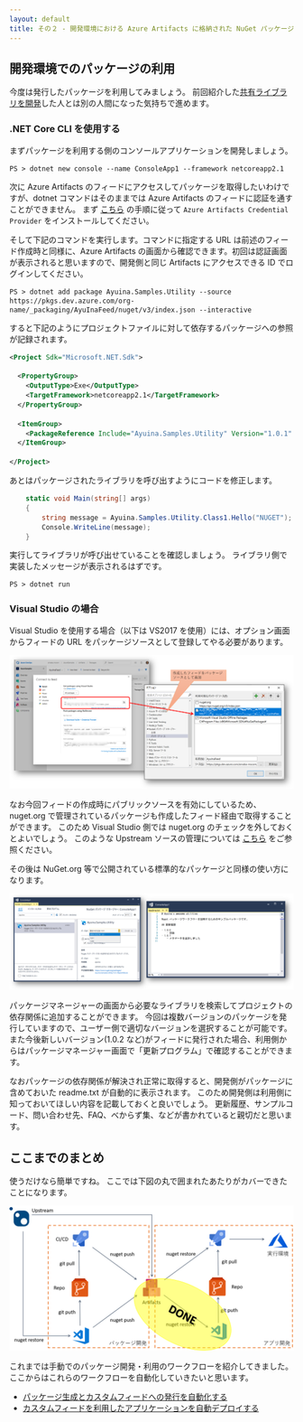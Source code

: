 ```yaml
---
layout: default
title: その２ - 開発環境における Azure Artifacts に格納された NuGet パッケージの利用
---
```


## 開発環境でのパッケージの利用

今度は発行したパッケージを利用してみましょう。
前回紹介した[共有ライブラリを開発](./contents1.md)した人とは別の人間になった気持ちで進めます。

### .NET Core CLI を使用する

まずパッケージを利用する側のコンソールアプリケーションを開発しましょう。

```pwsh
PS > dotnet new console --name ConsoleApp1 --framework netcoreapp2.1
```

次に Azure Artifacts のフィードにアクセスしてパッケージを取得したいわけですが、dotnet コマンドはそのままでは Azure Artifacts のフィードに認証を通すことができません。
まず 
[こちら](https://docs.microsoft.com/ja-jp/azure/devops/artifacts/nuget/dotnet-exe?view=azure-devops)
の手順に従って `Azure Artifacts Credential Provider` をインストールしてください。

そして下記のコマンドを実行します。コマンドに指定する URL は前述のフィード作成時と同様に、Azure Artifacts の画面から確認できます。初回は認証画面が表示されると思いますので、開発側と同じ Artifacts にアクセスできる ID でログインしてください。

```pwsh
PS > dotnet add package Ayuina.Samples.Utility --source
https://pkgs.dev.azure.com/org-name/_packaging/AyuInaFeed/nuget/v3/index.json --interactive
```

すると下記のようにプロジェクトファイルに対して依存するパッケージへの参照が記録されます。

```xml
<Project Sdk="Microsoft.NET.Sdk">

  <PropertyGroup>
    <OutputType>Exe</OutputType>
    <TargetFramework>netcoreapp2.1</TargetFramework>
  </PropertyGroup>

  <ItemGroup>
    <PackageReference Include="Ayuina.Samples.Utility" Version="1.0.1" />
  </ItemGroup>

</Project>
```

あとはパッケージされたライブラリを呼び出すようにコードを修正します。

```csharp
    static void Main(string[] args)
    {
        string message = Ayuina.Samples.Utility.Class1.Hello("NUGET");
        Console.WriteLine(message);
    }
```

実行してライブラリが呼び出せていることを確認しましょう。
ライブラリ側で実装したメッセージが表示されるはずです。

```pwsh
PS > dotnet run
```

### Visual Studio の場合

Visual Studio を使用する場合（以下は VS2017 を使用）には、オプション画面からフィードの URL をパッケージソースとして登録してやる必要があります。

![パッケージソースの追加](./images/add-package-source-vs2017.png)

なお今回フィードの作成時にパブリックソースを有効にしているため、nuget.org で管理されているパッケージも作成したフィード経由で取得することができます。
このため Visual Studio 側では nuget.org のチェックを外しておくとよいでしょう。
このような Upstream ソースの管理については
[こちら](https://docs.microsoft.com/en-us/azure/devops/artifacts/how-to/set-up-upstream-sources?view=azure-devops)
をご参照ください。

その後は NuGet.org 等で公開されている標準的なパッケージと同様の使い方になります。

![パッケージの取得](./images/use-package-vs2017.png)

パッケージマネージャーの画面から必要なライブラリを検索してプロジェクトの依存関係に追加することができます。
今回は複数バージョンのパッケージを発行していますので、ユーザー側で適切なバージョンを選択することが可能です。
また今後新しいバージョン(1.0.2 など)がフィードに発行された場合、利用側からはパッケージマネージャー画面で「更新プログラム」で確認することができます。

なおパッケージの依存関係が解決され正常に取得すると、開発側がパッケージに含めておいた readme.txt が自動的に表示されます。
このため開発側は利用側に知っておいてほしい内容を記載しておくと良いでしょう。
更新履歴、サンプルコード、問い合わせ先、FAQ、べからず集、などが書かれていると親切だと思います。

## ここまでのまとめ

使うだけなら簡単ですね。
ここでは下図の丸で囲まれたあたりがカバーできたことになります。

![ここまでのまとめ](./images/package-management-workflow-restore-package.png)

これまでは手動でのパッケージ開発・利用のワークフローを紹介してきました。
ここからはこれらのワークフローを自動化していきたいと思います。

- [パッケージ生成とカスタムフィードへの発行を自動化する](./contents3.md)
- [カスタムフィードを利用したアプリケーションを自動デプロイする](./contents4.md)
